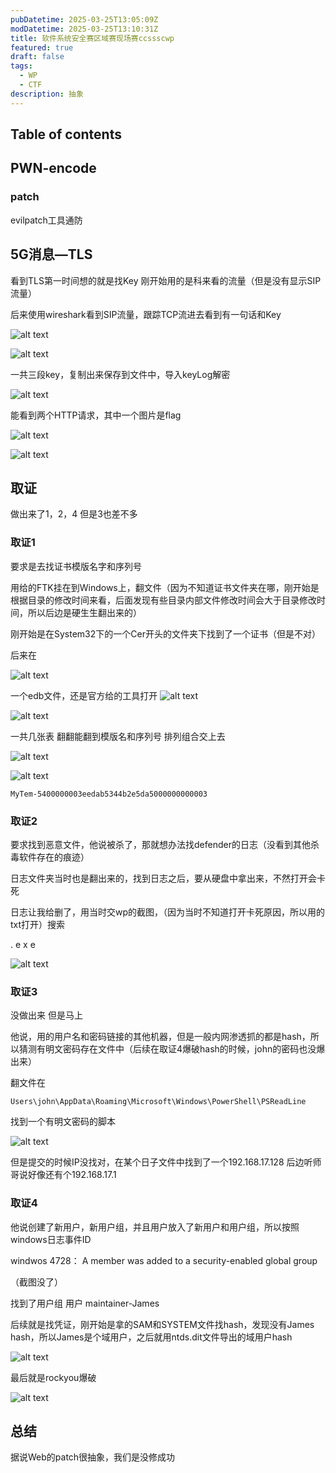 ```yaml
---
pubDatetime: 2025-03-25T13:05:09Z
modDatetime: 2025-03-25T13:10:31Z
title: 软件系统安全赛区域赛现场赛ccssscwp
featured: true
draft: false
tags:
  - WP
  - CTF
description: 抽象
---
```

## Table of contents

## PWN-encode

### patch
evilpatch工具通防

## 5G消息—TLS

看到TLS第一时间想的就是找Key 刚开始用的是科来看的流量（但是没有显示SIP流量）

后来使用wireshark看到SIP流量，跟踪TCP流进去看到有一句话和Key

![alt text](../../../public/blog/2024-03-23-wp/image.png)

![alt text](../../../public/blog/2024-03-23-wp/image-1.png)

一共三段key，复制出来保存到文件中，导入keyLog解密

![alt text](../../../public/blog/2024-03-23-wp/image-2.png)

能看到两个HTTP请求，其中一个图片是flag

![alt text](../../../public/blog/2024-03-23-wp/image-3.png)

![alt text](../../../public/blog/2024-03-23-wp/image-4.png)


## 取证
做出来了1，2，4 但是3也差不多

### 取证1

要求是去找证书模版名字和序列号

用给的FTK挂在到Windows上，翻文件（因为不知道证书文件夹在哪，刚开始是根据目录的修改时间来看，后面发现有些目录内部文件修改时间会大于目录修改时间，所以后边是硬生生翻出来的）

刚开始是在System32下的一个Cer开头的文件夹下找到了一个证书（但是不对）

后来在

![alt text](../../../public/blog/2024-03-23-wp/image-5.png)

一个edb文件，还是官方给的工具打开
![alt text](../../../public/blog/2024-03-23-wp/image-6.png)

![alt text](../../../public/blog/2024-03-23-wp/image-7.png)

一共几张表 翻翻能翻到模版名和序列号 排列组合交上去

![alt text](../../../public/blog/2024-03-23-wp/image-7.png)

![alt text](../../../public/blog/2024-03-23-wp/image-8.png)

```
MyTem-5400000003eedab5344b2e5da5000000000003
```

### 取证2

要求找到恶意文件，他说被杀了，那就想办法找defender的日志（没看到其他杀毒软件存在的痕迹）

日志文件夹当时也是翻出来的，找到日志之后，要从硬盘中拿出来，不然打开会卡死

日志让我给删了，用当时交wp的截图，（因为当时不知道打开卡死原因，所以用的txt打开）搜索

. e x e

![alt text](../../../public/blog/2024-03-23-wp/image-9.png)

### 取证3

没做出来 但是马上

他说，用的用户名和密码链接的其他机器，但是一般内网渗透抓的都是hash，所以猜测有明文密码存在文件中（后续在取证4爆破hash的时候，john的密码也没爆出来）

翻文件在

```
Users\john\AppData\Roaming\Microsoft\Windows\PowerShell\PSReadLine
```

找到一个有明文密码的脚本

![alt text](../../../public/blog/2024-03-23-wp/image-10.png)

但是提交的时候IP没找对，在某个日子文件中找到了一个192.168.17.128  后边听师哥说好像还有个192.168.17.1

### 取证4 

他说创建了新用户，新用户组，并且用户放入了新用户和用户组，所以按照windows日志事件ID

windwos 4728： A member was added to a security-enabled global group

（截图没了）

找到了用户组 用户 maintainer-James

后续就是找凭证，刚开始是拿的SAM和SYSTEM文件找hash，发现没有James hash，所以James是个域用户，之后就用ntds.dit文件导出的域用户hash

![alt text](../../../public/blog/2024-03-23-wp/image-11.png)

最后就是rockyou爆破

![alt text](../../../public/blog/2024-03-23-wp/image-12.png)

## 总结

据说Web的patch很抽象，我们是没修成功